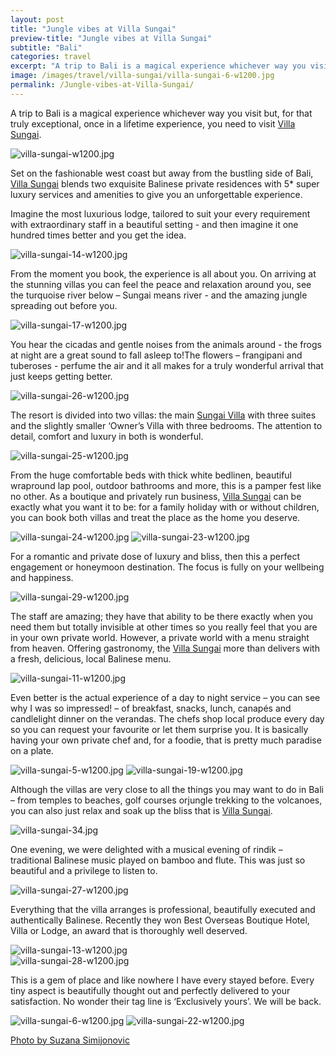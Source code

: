 ```yaml
---
layout: post
title: "Jungle vibes at Villa Sungai"
preview-title: "Jungle vibes at Villa Sungai"
subtitle: "Bali"
categories: travel
excerpt: "A trip to Bali is a magical experience whichever way you visitbut, for that truly exceptional, once in a lifetime experience, you need to visit Villa Sungai. Set on the fashionable west coast" 
image: /images/travel/villa-sungai/villa-sungai-6-w1200.jpg
permalink: /Jungle-vibes-at-Villa-Sungai/
---
```

A trip to Bali is a magical experience whichever way you visit but, for that truly exceptional, once in a lifetime experience, you need to visit <a href="https://bali-villasungai.com/" target="_blank">Villa Sungai</a>.

<img src="{{ '/images/travel/villa-sungai/villa-sungai-w1200.jpg' | prepend: SourceUrl }}" alt="villa-sungai-w1200.jpg">

Set on the fashionable west coast but away from the bustling side of Bali, <a href="https://bali-villasungai.com/" target="_blank">Villa Sungai</a> blends two exquisite Balinese private residences with 5* super luxury services and amenities to give you an unforgettable experience.

<div class="row no-gutters">
    <div class="col-md-6 col-sm-12">
        <div class="post-left-image" style="background: url(../images/travel/villa-sungai/villa-sungai-9-w1200.jpg) no-repeat; background-size: cover; margin-right: 0.5rem; max-height: 800px !important"></div>
    </div>
    <div class="col-md-6 col-sm-12">
        <div class="post-right-image" style="background: url(../images/travel/villa-sungai/villa-sungai-3-w1200.jpg) no-repeat; background-size: cover; margin-left: 0.5rem; max-height: 800px !important"></div>
    </div>
</div>

Imagine the most luxurious lodge, tailored to suit your every requirement with extraordinary staff in a beautiful setting - and then imagine it one hundred times better and you get the idea.

<img src="{{ '/images/travel/villa-sungai/villa-sungai-14-w1200.jpg' | prepend: SourceUrl }}" alt="villa-sungai-14-w1200.jpg">
 
From the moment you book, the experience is all about you. On arriving at the stunning villas you can feel the peace and relaxation around you, see the turquoise river below – Sungai means river - and the amazing jungle spreading out before you.

<div class="row no-gutters">
    <div class="col-md-6 col-sm-12">
        <div class="post-left-image" style="background: url(../images/travel/villa-sungai/villa-sungai-21-w1200.jpg) no-repeat; background-size: cover; margin-right: 0.5rem; max-height: 800px !important"></div>
    </div>
    <div class="col-md-6 col-sm-12">
        <div class="post-right-image" style="background: url(../images/travel/villa-sungai/villa-sungai-20-w1200.jpg) no-repeat; background-size: cover; margin-left: 0.5rem; max-height: 800px !important"></div>
    </div>
</div>

<img src="{{ '/images/travel/villa-sungai/villa-sungai-17-w1200.jpg' | prepend: SourceUrl }}" alt="villa-sungai-17-w1200.jpg">

You hear the cicadas and gentle noises from the animals around - the frogs at night are a great sound to fall asleep to!The flowers – frangipani and tuberoses - perfume the air and it all makes for a truly wonderful arrival that just keeps getting better.

<img src="{{ '/images/travel/villa-sungai/villa-sungai-26-w1200.jpg' | prepend: SourceUrl }}" alt="villa-sungai-26-w1200.jpg">

<div class="row no-gutters">
    <div class="col-md-6 col-sm-12">
        <div class="post-left-image" style="background: url(../images/travel/villa-sungai/villa-sungai-10-w1200.jpg) no-repeat; background-size: cover; margin-right: 0.5rem; max-height: 800px !important"></div>
    </div>
    <div class="col-md-6 col-sm-12">
        <div class="post-right-image" style="background: url(../images/travel/villa-sungai/villa-sungai-12-w1200.jpg) no-repeat; background-size: cover; margin-left: 0.5rem; max-height: 800px !important"></div>
    </div>
</div>

The resort is divided into two villas: the main <a href="https://bali-villasungai.com/" target="_blank">Sungai Villa</a> with three suites and the slightly smaller ‘Owner’s Villa with three bedrooms. The attention to detail, comfort and luxury in both is wonderful. 

<img src="{{ '/images/travel/villa-sungai/villa-sungai-25-w1200.jpg' | prepend: SourceUrl }}" alt="villa-sungai-25-w1200.jpg">

<div class="row no-gutters">
    <div class="col-md-6 col-sm-12">
        <div class="post-left-image" style="background: url(../images/travel/villa-sungai/villa-sungai-15-w1200.jpg) no-repeat; background-size: cover; margin-right: 0.5rem; max-height: 800px !important"></div>
    </div>
    <div class="col-md-6 col-sm-12">
        <div class="post-right-image" style="background: url(../images/travel/villa-sungai/villa-sungai-2-w1200.jpg) no-repeat; background-size: cover; margin-left: 0.5rem; max-height: 800px !important"></div>
    </div>
</div>

From the huge comfortable beds with thick white bedlinen, beautiful wrapround lap pool, outdoor bathrooms and more, this is a pamper fest like no other. As a boutique and privately run business, <a href="https://bali-villasungai.com/" target="_blank">Villa Sungai</a> can be exactly what you want it to be: for a family holiday with or without children, you can book both villas and treat the place as the home you deserve. 

<img src="{{ '/images/travel/villa-sungai/villa-sungai-24-w1200.jpg' | prepend: SourceUrl }}" alt="villa-sungai-24-w1200.jpg">

<img src="{{ '/images/travel/villa-sungai/villa-sungai-23-w1200.jpg' | prepend: SourceUrl }}" alt="villa-sungai-23-w1200.jpg">

For a romantic and private dose of luxury and bliss, then this a perfect engagement or honeymoon destination. The focus is fully on your wellbeing and happiness.

<img src="{{ '/images/travel/villa-sungai/villa-sungai-29-w1200.jpg' | prepend: SourceUrl }}" alt="villa-sungai-29-w1200.jpg">

<div class="row no-gutters">
    <div class="col-md-6 col-sm-12">
        <div class="post-left-image" style="background: url(../images/travel/villa-sungai/villa-sungai-31-w1200.jpg) no-repeat; background-size: cover; margin-right: 0.5rem; max-height: 800px !important"></div>
    </div>
    <div class="col-md-6 col-sm-12">
        <div class="post-right-image" style="background: url(../images/travel/villa-sungai/villa-sungai-33-w1200.jpg) no-repeat; background-size: cover; margin-left: 0.5rem; max-height: 800px !important"></div>
    </div>
</div>

The staff are amazing; they have that ability to be there exactly when you need them but totally invisible at other times so you really feel that you are in your own private world. However, a private world with a menu straight from heaven. Offering gastronomy, the <a href="https://bali-villasungai.com/" target="_blank">Villa Sungai</a> more than delivers with a fresh, delicious, local Balinese menu.

<img src="{{ '/images/travel/villa-sungai/villa-sungai-11-w1200.jpg' | prepend: SourceUrl }}" alt="villa-sungai-11-w1200.jpg">

Even better is the actual experience of a day to night service – you can see why I was so impressed! – of breakfast, snacks, lunch, canapés and candlelight dinner on the verandas. The chefs shop local produce every day so you can request your favourite or let them surprise you. It is basically having your own private chef and, for a foodie, that is pretty much paradise on a plate.

<img src="{{ '/images/travel/villa-sungai/villa-sungai-5-w1200.jpg' | prepend: SourceUrl }}" alt="villa-sungai-5-w1200.jpg">

<img src="{{ '/images/travel/villa-sungai/villa-sungai-19-w1200.jpg' | prepend: SourceUrl }}" alt="villa-sungai-19-w1200.jpg">

Although the villas are very close to all the things you may want to do in Bali – from temples to beaches, golf courses orjungle trekking to the volcanoes, you can also just relax and soak up the bliss that is <a href="https://bali-villasungai.com/" target="_blank">Villa Sungai</a>.

<img src="{{ '/images/travel/villa-sungai/villa-sungai-34.jpg' | prepend: SourceUrl }}" alt="villa-sungai-34.jpg">

One evening, we were delighted with a musical evening of rindik – traditional Balinese music played on bamboo and flute. This was just so beautiful and a privilege to listen to.

<img src="{{ '/images/travel/villa-sungai/villa-sungai-27-w1200.jpg' | prepend: SourceUrl }}" alt="villa-sungai-27-w1200.jpg">

Everything that the villa arranges is professional, beautifully executed and authentically Balinese. Recently they won Best Overseas Boutique Hotel, Villa or Lodge, an award that is thoroughly well deserved.

<img src="{{ '/images/travel/villa-sungai/villa-sungai-13-w1200.jpg' | prepend: SourceUrl }}" alt="villa-sungai-13-w1200.jpg">

<div class="row no-gutters">
    <div class="col-md-6 col-sm-12">
        <div class="post-left-image" style="background: url(../images/travel/villa-sungai/villa-sungai-4-w1200.jpg) no-repeat; background-size: cover; margin-right: 0.5rem; max-height: 800px !important"></div>
    </div>
    <div class="col-md-6 col-sm-12">
        <div class="post-right-image" style="background: url(../images/travel/villa-sungai/villa-sungai-1-w1200.jpg) no-repeat; background-size: cover; margin-left: 0.5rem; max-height: 800px !important"></div>
    </div>
</div>

<img src="{{ '/images/travel/villa-sungai/villa-sungai-28-w1200.jpg' | prepend: SourceUrl }}" alt="villa-sungai-28-w1200.jpg">

This is a gem of place and like nowhere I have every stayed before. Every tiny aspect is beautifully thought out and perfectly delivered to your satisfaction. No wonder their tag line is ‘Exclusively yours’. We will be back. 

<div class="row no-gutters">
    <div class="col-md-6 col-sm-12">
        <div class="post-left-image" style="background: url(../images/travel/villa-sungai/villa-sungai-7-w1200.jpg) no-repeat; background-size: cover; margin-right: 0.5rem; max-height: 800px !important"></div>
    </div>
    <div class="col-md-6 col-sm-12">
        <div class="post-right-image" style="background: url(../images/travel/villa-sungai/villa-sungai-16-w1200.jpg) no-repeat; background-size: cover; margin-left: 0.5rem; max-height: 800px !important"></div>
    </div>
</div>

<img src="{{ '/images/travel/villa-sungai/villa-sungai-6-w1200.jpg' | prepend: SourceUrl }}" alt="villa-sungai-6-w1200.jpg">

<img src="{{ '/images/travel/villa-sungai/villa-sungai-22-w1200.jpg' | prepend: SourceUrl }}" alt="villa-sungai-22-w1200.jpg">

<a href="https://www.instagram.com/simisu__/" target="_blank">Photo by Suzana Simijonovic</a>